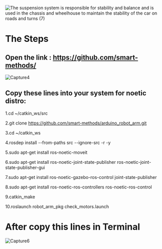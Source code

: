 ![The suspension system is responsible for stability and balance and is used in the chassis and wheelhouse to maintain the stability of the car on roads and turns  (7)](https://user-images.githubusercontent.com/101976302/186153376-7531ab52-2a2b-417a-acbe-1972546c527d.png)
# The Steps 
## Open the link : https://github.com/smart-methods/
![Capture4](https://user-images.githubusercontent.com/101976302/186154311-b97c6615-b77c-4038-9007-c5bc94ff4271.PNG)

## Copy these lines into your system for noetic distro:

1.cd ~/catkin_ws/src

2.git clone https://github.com/smart-methods/arduino_robot_arm.git 

3.cd ~/catkin_ws

4.rosdep install --from-paths src --ignore-src -r -y

5.sudo apt-get install ros-noetic-moveit

6.sudo apt-get install ros-noetic-joint-state-publisher ros-noetic-joint-state-publisher-gui

7.sudo apt-get install ros-noetic-gazebo-ros-control joint-state-publisher

8.sudo apt-get install ros-noetic-ros-controllers ros-noetic-ros-control

9.catkin_make

10.roslaunch robot_arm_pkg check_motors.launch

# After copy this lines in Terminal 
![Capture6](https://user-images.githubusercontent.com/101976302/186157718-bdcc5367-6607-4c54-865c-96111f59be09.PNG)
